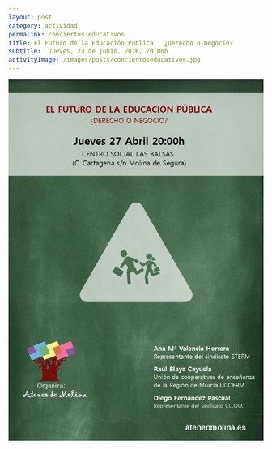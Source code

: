 ```yaml
---
layout: post
category: actividad
permalink: conciertos-educativos
title: El Futuro de la Educación Pública.  ¿Derecho o Negocio?
subtitle:  Jueves, 23 de junio, 2016, 20:00h
activityImage: /images/posts/conciertoseducativos.jpg
---
```


![cartel](/images/posts/conciertoseducativos.jpg)

